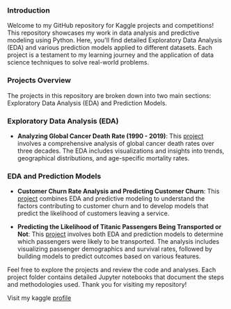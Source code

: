 ### Introduction

Welcome to my GitHub repository for Kaggle projects and competitions! This repository showcases my work in data analysis and predictive modeling using Python. Here, you'll find detailed Exploratory Data Analysis (EDA) and various prediction models applied to different datasets. Each project is a testament to my learning journey and the application of data science techniques to solve real-world problems.

### Projects Overview

The projects in this repository are broken down into two main sections: Exploratory Data Analysis (EDA) and Prediction Models.

### Exploratory Data Analysis (EDA)

- **Analyzing Global Cancer Death Rate (1990 - 2019)**: This [project](https://github.com/SandraAsagade/Kaggle/blob/main/CANCER%20DEATH%20RATES/CANCER%20DR.ipynb) involves a comprehensive analysis of global cancer death rates over three decades. The EDA includes visualizations and insights into trends, geographical distributions, and age-specific mortality rates.

### EDA and Prediction Models

- **Customer Churn Rate Analysis and Predicting Customer Churn**: This [project](https://github.com/SandraAsagade/Kaggle/blob/main/Customer%20Churn/customer-churn-eda-and-prediction.ipynb) combines EDA and predictive modeling to understand the factors contributing to customer churn and to develop models that predict the likelihood of customers leaving a service.

- **Predicting the Likelihood of Titanic Passengers Being Transported or Not**: This [project](https://github.com/SandraAsagade/Kaggle/blob/main/SPACESHIP_TITANIC/SPACESHIP%20TITANIC.ipynb) involves both EDA and prediction models to determine which passengers were likely to be transported. The analysis includes visualizing passenger demographics and survival rates, followed by building models to predict outcomes based on various features.

Feel free to explore the projects and review the code and analyses. Each project folder contains detailed Jupyter notebooks that document the steps and methodologies used. Thank you for visiting my repository!

Visit my kaggle [profile](https://www.kaggle.com/sandraasagade/code)
